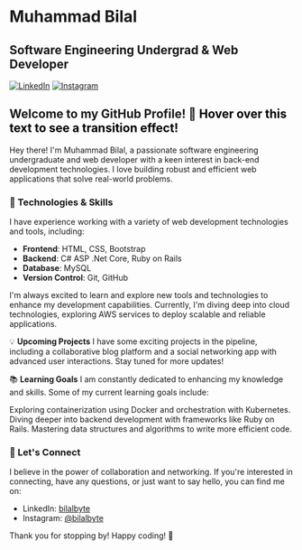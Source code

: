 # Muhammad Bilal 
## Software Engineering Undergrad & Web Developer


[![LinkedIn](https://img.shields.io/badge/LinkedIn-Connect-blue?style=flat-square&logo=linkedin&logoColor=white)](https://www.linkedin.com/in/bilalbyte/)
[![Instagram](https://img.shields.io/badge/Instagram-Follow-red?style=flat-square&logo=instagram&logoColor=white)](https://www.instagram.com/bilalbyte/)


## Welcome to my GitHub Profile! 👋 <span style="color: black;">Hover over this text to see a transition effect!</span>



Hey there! I'm Muhammad Bilal, a passionate software engineering undergraduate and web developer with a keen interest in back-end development technologies. I love building robust and efficient web applications that solve real-world problems.

### 🔧 Technologies & Skills

I have experience working with a variety of web development technologies and tools, including:

- **Frontend**: HTML, CSS, Bootstrap
- **Backend**: C# ASP .Net Core, Ruby on Rails
- **Database**: MySQL
- **Version Control**: Git, GitHub

I'm always excited to learn and explore new tools and technologies to enhance my development capabilities. Currently, I'm diving deep into cloud technologies, exploring AWS services to deploy scalable and reliable applications.

💡 **Upcoming Projects**
I have some exciting projects in the pipeline, including a collaborative blog platform and a social networking app with advanced user interactions. Stay tuned for more updates!

📚 **Learning Goals**
I am constantly dedicated to enhancing my knowledge and skills. Some of my current learning goals include:

Exploring containerization using Docker and orchestration with Kubernetes.
Diving deeper into backend development with frameworks like Ruby on Rails.
Mastering data structures and algorithms to write more efficient code.

### 🤝 Let's Connect

I believe in the power of collaboration and networking. If you're interested in connecting, have any questions, or just want to say hello, you can find me on:

- LinkedIn: [bilalbyte](https://www.linkedin.com/in/bilalbyte/)
- Instagram: [@bilalbyte](https://www.instagram.com/bilalbyte/)

Thank you for stopping by! Happy coding! 🚀
